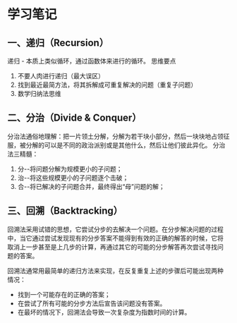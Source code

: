 # 学习笔记

## 一、递归（Recursion）

递归 - 本质上类似循环，通过函数体来进行的循环。
思维要点
1. 不要人肉进行递归（最大误区）
2. 找到最近最简方法，将其拆解成可重复解决的问题（重复子问题）
3. 数学归纳法思维
## 二、分治（Divide & Conquer）
 分治法通俗地理解：把一片领土分解，分解为若干块小部分，然后一块块地占领征服，被分解的可以是不同的政治派别或是其他什么，然后让他们彼此异化。
分治法三精髓：
1. 分--将问题分解为规模更小的子问题；
2. 治--将这些规模更小的子问题逐个击破；
3. 合--将已解决的子问题合并，最终得出“母”问题的解；

## 三、回溯（Backtracking）

 回溯法采用试错的思想，它尝试分步的去解决一个问题。在分步解决问题的过程
 中，当它通过尝试发现现有的分步答案不能得到有效的正确的解答的时候，它将
 取消上一步甚至是上几步的计算，再通过其它的可能的分步解答再次尝试寻找问
 题的答案。
    
 回溯法通常用最简单的递归方法来实现，在反复重复上述的步骤后可能出现两种
 情况：
 * 找到一个可能存在的正确的答案；
 * 在尝试了所有可能的分步方法后宣告该问题没有答案。
 * 在最坏的情况下，回溯法会导致一次复杂度为指数时间的计算。   
 
 
 
 
 